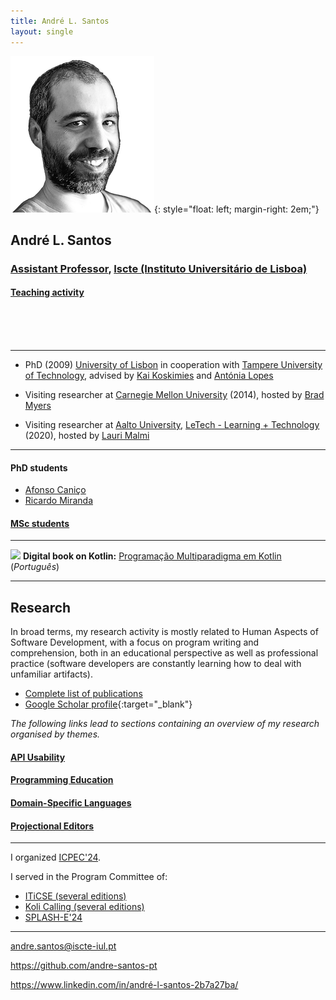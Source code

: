 ```yaml
---
title: André L. Santos
layout: single
---
```


![André L. Santos](andre_l_santos.png){: style="float: left; margin-right: 2em;"}


## André L. Santos
### [Assistant Professor](https://ciencia.iscte-iul.pt/authors/andre-leal-santos/cv), [Iscte (Instituto Universitário de Lisboa)](http://www.iscte-iul.pt)

#### [Teaching activity](teaching)
<br>
<br>
<br>

***

- PhD (2009) [University of Lisbon](https://www.ulisboa.pt/en) in cooperation with [Tampere University of Technology](https://www.tuni.fi/en), advised by [Kai Koskimies](https://dblp.org/pid/60/3159.html) and [Antónia Lopes](https://www.di.fc.ul.pt/~mal/)

- Visiting researcher at [Carnegie Mellon University](https://www.cmu.edu) (2014), hosted by [Brad Myers](https://www.cs.cmu.edu/~bam/)

- Visiting researcher at [Aalto University](https://www.aalto.fi/en), [LeTech - Learning + Technology](https://research.cs.aalto.fi/LeTech/) (2020), hosted by [Lauri Malmi](http://www.cs.hut.fi/~lma)

***
#### PhD students
- [Afonso Caniço](https://www.linkedin.com/in/afonso-canico/)
- [Ricardo Miranda](https://www.linkedin.com/in/ricardocmiranda/)

#### [MSc students](supervision)
***


![](kotlin.png) **Digital book on Kotlin:**  [Programação Multiparadigma em Kotlin](kotlin)  (*Português*)

***

## Research
In broad terms, my research activity is mostly related to Human Aspects of Software Development, with a focus on program writing and comprehension, both in an educational perspective as well as professional practice (software developers are constantly learning how to deal with unfamiliar artifacts).


- [Complete list of publications](publications)
- [Google Scholar profile](https://scholar.google.com/citations?hl=pt-PT&user=sYMVDNgAAAAJ&view_op=list_works){:target="_blank"}

*The following links lead to sections containing an overview of my research organised by themes.*

#### <i class="fa fa-handshake-o fa-lg"></i> [API Usability](apiusability)
#### <i class="fa fa-book fa-lg"></i> [Programming Education](programmingeducation)
#### <i class="fa fa-language fa-lg"></i> [Domain-Specific Languages](dsl)
#### <i class="fa fa-indent fa-lg"></i> [Projectional Editors](projectional)
<!--
#### <i class="fa fa-gears fa-lg"></i> [Software Maintenance and Evolution](maintenance)
-->

***
I organized [ICPEC'24](http://icpeconf.org/2024).

I served in the Program Committee of:
- [ITiCSE (several editions)](https://iticse.acm.org)
- [Koli Calling (several editions)](https://www.kolicalling.fi)
- [SPLASH-E'24](https://2024.splashcon.org/track/splash-2024-SPLASH-E)

***


<i class="fa fa-envelope fa-2x"></i> <a href="mailto:andre.santos@iscte-iul.pt">andre.santos@iscte-iul.pt</a>

<i class="fa fa-github-square fa-2x"></i> <https://github.com/andre-santos-pt>

<i class="fa fa-linkedin-square fa-2x"></i> <https://www.linkedin.com/in/andré-l-santos-2b7a27ba/>
